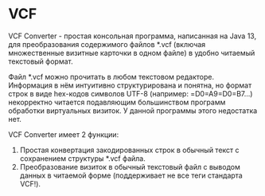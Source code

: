# VCF

VCF Converter - простая консольная программа, написанная на Java 13, для преобразования содержимого файлов *.vcf (включая множественные визитные карточки в одном файле) в удобно читаемый текстовый формат.

Файл *.vcf можно прочитать в любом текстовом редакторе. Информация в нём интуитивно структурирована и понятна, но формат строк в виде hex-кодов символов UTF-8 (например: =D0=A9=D0=B7...) некорректно читается подавляющим большинством программ обработки виртуальных визиток. У данной программы этого недостатка нет.

VCF Converter имеет 2 функции:
1. Простая конвертация закодированных строк в обычный текст с сохранением структуры *.vcf файла.
2. Преобразование визиток в обычный текстовый файл с выводом данных в читаемой форме (поддерживает не все теги стандарта VCF!).
